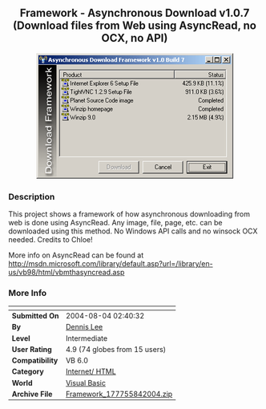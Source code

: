 ﻿<div align="center">

## Framework \- Asynchronous Download v1\.0\.7 \(Download files from Web using AsyncRead, no OCX, no API\)

<img src="PIC200484217375235.gif">
</div>

### Description

This project shows a framework of how asynchronous downloading from web is done using AsyncRead. Any image, file, page, etc. can be downloaded using this method. No Windows API calls and no winsock OCX needed. Credits to Chloe!

More info on AsyncRead can be found at http://msdn.microsoft.com/library/default.asp?url=/library/en-us/vb98/html/vbmthasyncread.asp
 
### More Info
 


<span>             |<span>
---                |---
**Submitted On**   |2004-08-04 02:40:32
**By**             |[Dennis Lee](https://github.com/Planet-Source-Code/PSCIndex/blob/master/ByAuthor/dennis-lee.md)
**Level**          |Intermediate
**User Rating**    |4.9 (74 globes from 15 users)
**Compatibility**  |VB 6\.0
**Category**       |[Internet/ HTML](https://github.com/Planet-Source-Code/PSCIndex/blob/master/ByCategory/internet-html__1-34.md)
**World**          |[Visual Basic](https://github.com/Planet-Source-Code/PSCIndex/blob/master/ByWorld/visual-basic.md)
**Archive File**   |[Framework\_177755842004\.zip](https://github.com/Planet-Source-Code/dennis-lee-framework-asynchronous-download-v1-0-7-download-files-from-web-using-asyncread-__1-55334/archive/master.zip)








